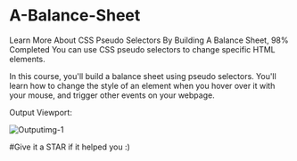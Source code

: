 # A-Balance-Sheet

Learn More About CSS Pseudo Selectors By Building A Balance Sheet, 98% Completed
You can use CSS pseudo selectors to change specific HTML elements.

In this course, you'll build a balance sheet using pseudo selectors. You'll learn how to change the style of an element when you hover over it with your mouse, and trigger other events on your webpage.

Output Viewport: 

![Outputimg-1](https://user-images.githubusercontent.com/96150629/236499908-c7e87132-bd0b-46e9-83fd-016b35362a2d.png)

#Give it a STAR if it helped you :)
